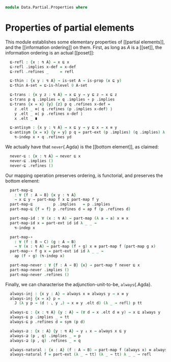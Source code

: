 <!--
```agda
open import 1Lab.Prelude

open import Data.Partial.Base
```
-->

```agda
module Data.Partial.Properties where
```

<!--
```agda
private variable
  o o' ℓ : Level
  A B C : Type ℓ

abstract
```
-->

# Properties of partial elements

This module establishes some elementary properties of [[partial
elements]], and the [[information ordering]] on them. First, as long as
$A$ is a [[set]], the information ordering is an actual [[poset]]:

```agda
  ⊑-refl : {x : ↯ A} → x ⊑ x
  ⊑-refl .implies x-def = x-def
  ⊑-refl .refines _     = refl

  ⊑-thin : {x y : ↯ A} → is-set A → is-prop (x ⊑ y)
  ⊑-thin A-set = ⊑-is-hlevel 0 A-set

  ⊑-trans : {x y z : ↯ A} → x ⊑ y → y ⊑ z → x ⊑ z
  ⊑-trans p q .implies = q .implies ∘ p .implies
  ⊑-trans {x = x} {y} {z} p q .refines x-def =
    z .elt _ ≡⟨ q .refines (p .implies x-def) ⟩
    y .elt _ ≡⟨ p .refines x-def ⟩
    x .elt _ ∎

  ⊑-antisym : {x y : ↯ A} → x ⊑ y → y ⊑ x → x ≡ y
  ⊑-antisym {x = x} {y = y} p q = part-ext (p .implies) (q .implies) λ xd yd →
    ↯-indep x ∙ q .refines yd
```

We actually have that `never`{.Agda} is the [[bottom element]], as
claimed:

```agda
  never-⊑ : {x : ↯ A} → never ⊑ x
  never-⊑ .implies ()
  never-⊑ .refines ()
```

Our mapping operation preserves ordering, is functorial, and preserves
the bottom element:

```agda
  part-map-⊑
    : ∀ {f : A → B} {x y : ↯ A}
    → x ⊑ y → part-map f x ⊑ part-map f y
  part-map-⊑         p .implies   = p .implies
  part-map-⊑ {f = f} p .refines d = ap f (p .refines d)

  part-map-id : ∀ (x : ↯ A) → part-map (λ a → a) x ≡ x
  part-map-id x = part-ext id id λ _ _ →
    ↯-indep x

  part-map-∘
    : ∀ (f : B → C) (g : A → B)
    → ∀ (x : ↯ A) → part-map (f ∘ g) x ≡ part-map f (part-map g x)
  part-map-∘ f g x = part-ext id id λ _ _ →
    ap (f ∘ g) (↯-indep x)

  part-map-never : ∀ {f : A → B} {x} → part-map f never ⊑ x
  part-map-never .implies ()
  part-map-never .refines ()
```

Finally, we can characterise the adjunction-unit-to-be, `always`{.Agda}.

```agda
  always-inj : {x y : A} → always x ≡ always y → x ≡ y
  always-inj {x = x} p =
    J (λ y p → (d : ⌞ y ⌟) → x ≡ y .elt d) (λ _ → refl) p tt

  always-⊑ : {x : ↯ A} {y : A} → (∀ d → x .elt d ≡ y) → x ⊑ always y
  always-⊑ p .implies _ = tt
  always-⊑ p .refines d = sym (p d)

  always-⊒ : {x : A} {y : ↯ A} → y ↓ x → always x ⊑ y
  always-⊒ (p , q) .implies _ = p
  always-⊒ (p , q) .refines _ = q

  always-natural : {x : A} (f : A → B) → part-map f (always x) ≡ always (f x)
  always-natural f = part-ext (λ _ → tt) (λ _ → tt) λ _ _ → refl
```
